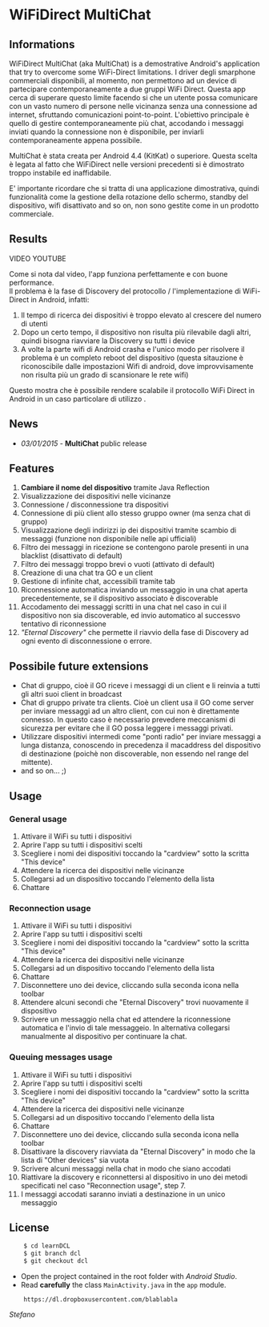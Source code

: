 # WiFiDirect MultiChat

## Informations
WiFiDirect MultiChat (aka MultiChat) is a demostrative Android's application that try to overcome some WiFi-Direct limitations.
I driver degli smarphone commerciali disponibili, al momento, non permettono ad un device di partecipare contemporaneamente a due gruppi WiFi Direct.
Questa app cerca di superare questo limite facendo si che un utente possa comunicare con un vasto numero di persone nelle vicinanza senza una connessione ad internet, sfruttando comunicazioni point-to-point.
L'obiettivo principale è quello di gestire contemporaneamente più chat, accodando i messaggi inviati quando la connessione non è disponibile, per inviarli contemporaneamente appena possibile.

MultiChat è stata creata per Android 4.4 (KitKat) o superiore. Questa scelta è legata al fatto che WiFiDirect nelle versioni precedenti si è dimostrato troppo instabile ed inaffidabile.

E' importante ricordare che si tratta di una applicazione dimostrativa, quindi funzionalità come la gestione della rotazione dello schermo, standby del dispositivo, wifi disattivato and so on, non sono gestite come in un prodotto commerciale.

## Results
VIDEO YOUTUBE 

Come si nota dal video, l'app funziona perfettamente e con buone performance.<br/>
Il problema è la fase di Discovery del protocollo / l'implementazione di WiFi-Direct in Android, infatti:<br/>
1. Il tempo di ricerca dei dispositivi è troppo elevato al crescere del numero di utenti<br/>
2. Dopo un certo tempo, il dispositivo non risulta più rilevabile dagli altri, quindi bisogna riavviare la Discovery su tutti i device<br/>
3. A volte la parte wifi di Android crasha e l'unico modo per risolvere il problema è un completo reboot del dispositivo (questa sitauzione è riconoscibile dalle impostazioni Wifi di android, dove improvvisamente non risulta più un grado di scansionare le rete wifi)

Questo mostra che è possibile rendere scalabile il protocollo WiFi Direct in Android in un caso particolare di utilizzo .


## News
- *03/01/2015* - **MultiChat** public release


## Features
1. **Cambiare il nome del dispositivo** tramite Java Reflection
2. Visualizzazione dei dispositivi nelle vicinanze
3. Connessione / disconnessione tra dispositivi
4. Connessione di più client allo stesso gruppo owner (ma senza chat di gruppo)
5. Visualizzazione degli indirizzi ip dei dispositivi tramite scambio di messaggi (funzione non disponibile nelle api ufficiali)
6. Filtro dei messaggi in ricezione se contengono parole presenti in una blacklist (disattivato di default)
7. Filtro dei messaggi troppo brevi o vuoti (attivato di default)
8. Creazione di una chat tra GO e un client
9. Gestione di infinite chat, accessibili tramite tab
10. Riconnessione automatica inviando un messaggio in una chat aperta precedentemente, se il dispositivo associato è discoverable
11. Accodamento dei messaggi scritti in una chat nel caso in cui il dispositivo non sia discoverable, ed invio automatico al successvo tentativo di riconnessione
12. *"Eternal Discovery"* che permette il riavvio della fase di Discovery ad ogni evento di disconnessione o errore.

## Possibile future extensions
* Chat di gruppo, cioè il GO riceve i messaggi di un client e li reinvia a tutti gli altri suoi client in broadcast
* Chat di gruppo private tra clients. Cioè un client usa il GO come server per inviare messaggi ad un altro client, con cui non è direttamente connesso. In questo caso è necessario prevedere meccanismi di sicurezza per evitare che il GO possa leggere i messaggi privati.
* Utilizzare dispositivi intermedi come "ponti radio" per inviare messaggi a lunga distanza, conoscendo in precedenza il macaddress del dispositivo di destinazione (poichè non discoverable, non essendo nel range del mittente).
* and so on... ;)

## Usage
### General usage
1. Attivare il WiFi su tutti i dispositivi
2. Aprire l'app su tutti i dispositivi scelti
3. Scegliere i nomi dei dispositivi toccando la "cardview" sotto la scritta "This device"
2. Attendere la ricerca dei dispositivi nelle vicinanze
3. Collegarsi ad un dispositivo toccando l'elemento della lista
4. Chattare

### Reconnection usage
1. Attivare il WiFi su tutti i dispositivi
2. Aprire l'app su tutti i dispositivi scelti
3. Scegliere i nomi dei dispositivi toccando la "cardview" sotto la scritta "This device"
2. Attendere la ricerca dei dispositivi nelle vicinanze
3. Collegarsi ad un dispositivo toccando l'elemento della lista
4. Chattare
5. Disconnettere uno dei device, cliccando sulla seconda icona nella toolbar
6. Attendere alcuni secondi che "Eternal Discovery" trovi nuovamente il dispositivo
7. Scrivere un messaggio nella chat ed attendere la riconnessione automatica e l'invio di tale messaggeio. In alternativa collegarsi manualmente al dispositivo per continuare la chat.

### Queuing messages usage
1. Attivare il WiFi su tutti i dispositivi
2. Aprire l'app su tutti i dispositivi scelti
3. Scegliere i nomi dei dispositivi toccando la "cardview" sotto la scritta "This device"
2. Attendere la ricerca dei dispositivi nelle vicinanze
3. Collegarsi ad un dispositivo toccando l'elemento della lista
4. Chattare
5. Disconnettere uno dei device, cliccando sulla seconda icona nella toolbar
6. Disattivare la discovery riavviata da "Eternal Discovery" in modo che la lista di "Other devices" sia vuota
7. Scrivere alcuni messaggi nella chat in modo che siano accodati
8. Riattivare la discovery e riconnettersi al dispositivo in uno dei metodi specificati nel caso "Reconnection usage", step 7. 
9. I messaggi accodati saranno inviati a destinazione in un unico messaggio

## License







``` bash
    $ cd learnDCL
    $ git branch dcl
    $ git checkout dcl
```
* Open the project contained in the root folder with *Android Studio*.
* Read **carefully** the class `MainActivity.java` in the `app` module. 

```
    https://dl.dropboxusercontent.com/blablabla
```


*Stefano*
